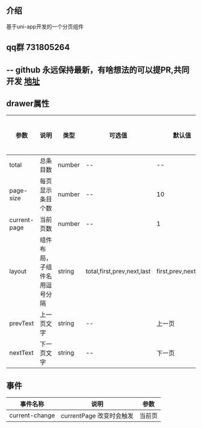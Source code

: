 ## 介绍
基于uni-app开发的一个分页组件


## qq群 731805264
## -- github 永远保持最新，有啥想法的可以提PR,共同开发 [地址](https://github.com/zouzhibin/vue-admin-perfect)

## drawer属性
| 参数 | 说明 | 类型 | 可选值 | 默认值 |是否必须|
| ------ | ------ | ------ | ------ | ------ |------ |
| total | 总条目数 | number | -- | -- |是|
| page-size | 每页显示条目个数 | number | -- | 10|否|
| current-page | 当前页数 | number | -- | 1|否|
| layout | 组件布局，子组件名用逗号分隔 | string | total,first,prev,next,last| first,prev,next,last|否|
| prevText | 上一页文字 | string | -- | 上一页|否|
| nextText | 下一页文字 | string | -- | 下一页|否|


## 事件
|事件名称 | 说明 | 参数|
| ------ | ------ | ------ |
| current-change | currentPage 改变时会触发 | 当前页|
